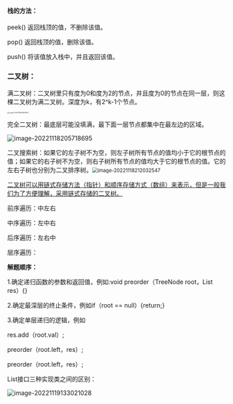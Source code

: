 #### 栈的方法：

peek() 	返回栈顶的值，不删除该值。

pop()	  返回栈顶的值，删除该值。

push()	将该值放入栈中，并且返回该值。



### 二叉树：

满二叉树：二叉树里只有度为0和度为2的节点，并且度为0的节点在同一层，则这棵二叉树为满二叉树。深度为k，有2^k-1个节点。

<img src="C:\Users\lenovo\AppData\Roaming\Typora\typora-user-images\image-20221118204813973.png" alt="image-20221118204813973" style="zoom:25%;" />

完全二叉树：最底层可能没填满，最下面一层节点都集中在最左边的区域。

![image-20221118205718695](C:\Users\lenovo\AppData\Roaming\Typora\typora-user-images\image-20221118205718695.png)

二叉搜索树：如果它的左子树不为空，则左子树所有节点的值均小于它的根节点的值；如果它的右子树不为空，则右子树所有节点的值均大于它的根节点的值。它的左右子树也分别为二叉排序树。<img src="C:\Users\lenovo\AppData\Roaming\Typora\typora-user-images\image-20221118212032547.png" alt="image-20221118212032547" style="zoom:80%;" />



<u>二叉树可以用链式存储方法（指针）和顺序存储方式（数组）来表示，但是一般我们为了方便理解，采用链式存储的二叉树。</u>

前序遍历：中左右

中序遍历：左中右

后序遍历：左右中

层序遍历：

**解题顺序：**

1.确定递归函数的参数和返回值，例如:void preorder（TreeNode root，List res）{}

2.确定最深层的终止条件，例如if（root == null）{return;}

3.确定单层递归的逻辑，例如

res.add（root.val）;

preorder（root.left，res）;

preorder（root.left，res）;







































List接口三种实现类之间的区别：

![image-20221119133021028](C:\Users\lenovo\AppData\Roaming\Typora\typora-user-images\image-20221119133021028.png)
